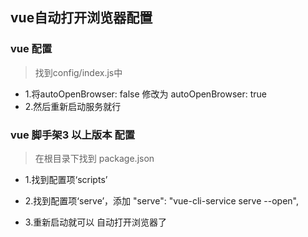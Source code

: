 ## vue自动打开浏览器配置
### vue 配置

> 找到config/index.js中
* 1.将autoOpenBrowser: false 修改为 autoOpenBrowser: true
* 2.然后重新启动服务就行
### vue 脚手架3 以上版本 配置
> 在根目录下找到 package.json

* 1.找到配置项‘scripts’

* 2.找到配置项‘serve’，添加 "serve": "vue-cli-service serve --open",
* 3.重新启动就可以 自动打开浏览器了